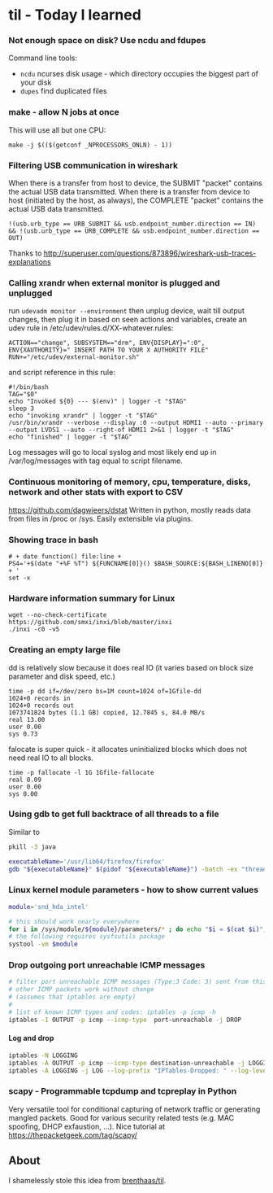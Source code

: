 # til - Today I learned

### Not enough space on disk? Use ncdu and fdupes ###

Command line tools:
* ```ncdu``` ncurses disk usage - which directory occupies the biggest part of your disk
* ```dupes``` find duplicated files


### make - allow N jobs at once ###

This will use all but one CPU:

```make -j $(($(getconf _NPROCESSORS_ONLN) - 1))```

### Filtering USB communication in wireshark ###

When there is a transfer from host to device, the SUBMIT "packet" contains the actual USB data transmitted. When there is a transfer from device to host (initiated by the host, as always), the COMPLETE "packet" contains the actual USB data transmitted.

```!(usb.urb_type == URB_SUBMIT && usb.endpoint_number.direction == IN) && !(usb.urb_type == URB_COMPLETE && usb.endpoint_number.direction == OUT)```

Thanks to http://superuser.com/questions/873896/wireshark-usb-traces-explanations

### Calling xrandr when external monitor is plugged and unplugged ###

run ```udevadm monitor --environment```
then unplug device, wait till output changes, then plug it in
based on seen actions and variables, create an udev rule in /etc/udev/rules.d/XX-whatever.rules:
```
ACTION=="change", SUBSYSTEM=="drm", ENV{DISPLAY}=":0", ENV{XAUTHORITY}=" INSERT PATH TO YOUR X AUTHORITY FILE" RUN+="/etc/udev/external-monitor.sh"
```

and script reference in this rule:

```
#!/bin/bash
TAG="$0"
echo "Invoked ${0} --- $(env)" | logger -t "$TAG"
sleep 3
echo "invoking xrandr" | logger -t "$TAG"
/usr/bin/xrandr --verbose --display :0 --output HDMI1 --auto --primary --output LVDS1 --auto --right-of HDMI1 2>&1 | logger -t "$TAG"
echo "finished" | logger -t "$TAG"
```

Log messages will go to local syslog and most likely end up in /var/log/messages with tag equal to script filename.


### Continuous monitoring of memory, cpu, temperature, disks, network and other stats with export to CSV ###

https://github.com/dagwieers/dstat
Written in python, mostly reads data from files in /proc or /sys. Easily extensible via plugins.  


### Showing trace in bash ##

```
# + date function() file:line +
PS4='+$(date "+%F %T") ${FUNCNAME[0]}() $BASH_SOURCE:${BASH_LINENO[0]} + '
set -x
```


### Hardware information summary for Linux

```
wget --no-check-certificate https://github.com/smxi/inxi/blob/master/inxi
./inxi -c0 -v5
```


### Creating an empty large file

dd is relatively slow because it does real IO (it varies based on block size parameter and disk speed, etc.)
```
time -p dd if=/dev/zero bs=1M count=1024 of=1Gfile-dd
1024+0 records in
1024+0 records out
1073741824 bytes (1.1 GB) copied, 12.7845 s, 84.0 MB/s
real 13.00
user 0.00
sys 0.73
```

falocate is super quick - it allocates uninitialized blocks which does not need real IO to all blocks.

```
time -p fallocate -l 1G 1Gfile-fallocate
real 0.09
user 0.00
sys 0.00
```


### Using gdb to get full backtrace of all threads to a file 

Similar to 
```bash
pkill -3 java
```
```bash
executableName='/usr/lib64/firefox/firefox'
gdb "${executableName}" $(pidof "${executableName}") -batch -ex "thread apply all bt" &> stacktrace.txt 
```

### Linux kernel module parameters - how to show current values

```bash
module='snd_hda_intel'

# this should work nearly everywhere
for i in /sys/module/${module}/parameters/* ; do echo "$i = $(cat $i)"; done
# the following requires sysfsutils package
systool -vm $module
```

### Drop outgoing port unreachable ICMP messages

```bash
# filter port unreachable ICMP messages (Type:3 Code: 3) sent from this device 
# other ICMP packets work without change
# (assumes that iptables are empty)
# 
# list of known ICMP types and codes: iptables -p icmp -h
iptables -I OUTPUT -p icmp --icmp-type  port-unreachable -j DROP
```

#### Log and drop

```bash
iptables -N LOGGING
iptables -A OUTPUT -p icmp --icmp-type destination-unreachable -j LOGGING
iptables -A LOGGING -j LOG --log-prefix "IPTables-Dropped: " --log-level 4
```

### scapy - Programmable tcpdump and tcpreplay in Python

Very versatile tool for conditional capturing of network traffic or generating mangled packets. Good for various security related tests (e.g. MAC spoofing, DHCP exfaustion, ...). Nice tutorial at https://thepacketgeek.com/tag/scapy/


## About

I shamelessly stole this idea from [brenthaas/til](https://github.com/brenthaas/til).
